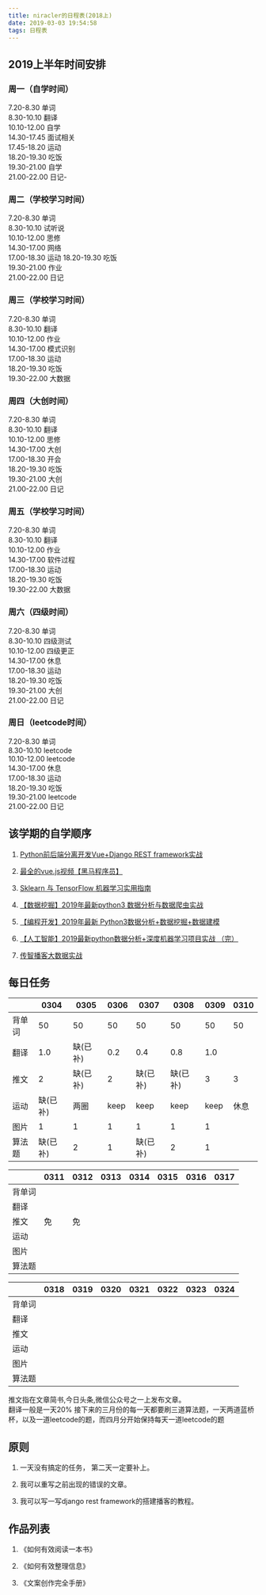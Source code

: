 ```yaml
---
title: niracler的日程表(2018上)
date: 2019-03-03 19:54:58
tags: 日程表
---
```


## 2019上半年时间安排

### 周一（自学时间）  
7.20-8.30 单词  
8.30-10.10 翻译  
10.10-12.00 自学  
14.30-17.45 面试相关  
17.45-18.20 运动  
18.20-19.30 吃饭  
19.30-21.00 自学  
21.00-22.00 日记-  

### 周二（学校学习时间）  
7.20-8.30 单词  
8.30-10.10 试听说  
10.10-12.00 思修  
14.30-17.00 网络   
17.00-18.30 运动
18.20-19.30 吃饭  
19.30-21.00 作业  
21.00-22.00 日记  

### 周三（学校学习时间）  
7.20-8.30 单词  
8.30-10.10 翻译  
10.10-12.00 作业  
14.30-17.00 模式识别  
17.00-18.30 运动  
18.20-19.30 吃饭    
19.30-22.00 大数据   

### 周四（大创时间）  
7.20-8.30 单词  
8.30-10.10 翻译  
10.10-12.00 思修  
14.30-17.00 大创  
17.00-18.30 开会  
18.20-19.30 吃饭  
19.30-21.00 大创  
21.00-22.00 日记  

### 周五（学校学习时间）  
7.20-8.30 单词  
8.30-10.10 翻译  
10.10-12.00 作业  
14.30-17.00 软件过程  
17.00-18.30 运动  
18.20-19.30 吃饭  
19.30-22.00 大数据  

### 周六（四级时间）  
7.20-8.30 单词  
8.30-10.10 四级测试  
10.10-12.00 四级更正  
14.30-17.00 休息  
17.00-18.30 运动  
18.20-19.30 吃饭  
19.30-21.00 大创  
21.00-22.00 日记  

### 周日（leetcode时间）  
7.20-8.30 单词  
8.30-10.10 leetcode  
10.10-12.00 leetcode  
14.30-17.00 休息  
17.00-18.30 运动  
18.20-19.30 吃饭  
19.30-21.00 leetcode  
21.00-22.00 日记  

## 该学期的自学顺序
1.  [Python前后端分离开发Vue+Django REST
    framework实战](https://www.bilibili.com/video/av40066981?from=search&seid=5778159097686358187)

2.  [最全的vue.js视频【黑马程序员】](https://www.bilibili.com/video/av36650577)

4.  [Sklearn 与 TensorFlow
    机器学习实用指南](https://github.com/apachecn/hands-on-ml-zh)

2.  [【数据挖掘】2019年最新python3 数据分析与数据爬虫实战](https://www.bilibili.com/video/av22571713?from=search&seid=14876336576770720045)

2.  [【编程开发】2019年最新 Python3数据分析+数据挖掘+数据建模](https://www.bilibili.com/video/av41228422)

2.  [【人工智能】2019最新python数据分析+深度机器学习项目实战 （完）](https://www.bilibili.com/video/av39800693?from=search&seid=4793077393488731438)

5.  [传智播客大数据实战](https://www.bilibili.com/video/av31918714?from=search&seid=1942622078778126671)

## 每日任务

|   | 0304  | 0305  | 0306   | 0307  |0308|0309|0310|
|---|---|---|---|---|---|---|---|
| 背单词| 50 | 50  | 50   | 50  |50|50|50|
| 翻译  | 1.0| 缺(已补)  | 0.2  | 0.4  |0.8|1.0||
| 推文  | 2  | 缺(已补)  | 2 | 缺(已补)  |缺(已补) |3|3|
| 运动  | 缺(已补)  | 两圈  | keep  | keep  |keep|keep|休息|
| 图片  | 1  | 1  |  1 | 1  |1|1||
| 算法题| 缺(已补)  | 2  | 1  | 缺(已补)  |2|1||

|   | 0311  | 0312  | 0313   | 0314  |0315|0316|0317|
|---|---|---|---|---|---|---|---|
| 背单词||||||||
| 翻译  ||||||||
| 推文  |免|免||||||
| 运动  ||||||||
| 图片  ||||||||
| 算法题||||||||

|   | 0318  | 0319  | 0320   | 0321  |0322|0323|0324|
|---|---|---|---|---|---|---|---|
| 背单词||||||||
| 翻译  ||||||||
| 推文  ||||||||
| 运动  ||||||||
| 图片  ||||||||
| 算法题||||||||


推文指在文章简书,今日头条,微信公众号之一上发布文章。  
翻译一般是一天20%
接下来的三月份的每一天都要刷三道算法题，一天两道蓝桥杯，以及一道leetcode的题，而四月分开始保持每天一道leetcode的题

## 原则

1. 一天没有搞定的任务， 第二天一定要补上。

2. 我可以重写之前出现的错误的文章。

2. 我可以写一写django rest framework的搭建播客的教程。

## 作品列表

1. 《如何有效阅读一本书》

2. 《如何有效整理信息》

3. 《文案创作完全手册》

